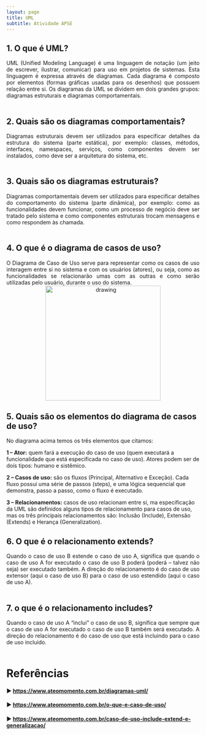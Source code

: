 ```yaml
---
layout: page
title: UML
subtitle: Atividade APSE
---
```


## 1.	O que é UML?

<div style="text-align: justify">UML (Unified Modeling Language) é uma linguagem de notação (um jeito de escrever, ilustrar, comunicar) para uso em projetos de sistemas.
Esta linguagem é expressa através de diagramas. Cada diagrama é composto por elementos (formas gráficas usadas para os desenhos) que possuem relação entre si.
Os diagramas da UML se dividem em dois grandes grupos: diagramas estruturais e diagramas comportamentais.</div><br>

## 2.	Quais são os diagramas comportamentais?

<div style="text-align: justify">Diagramas estruturais devem ser utilizados para especificar detalhes da estrutura do sistema (parte estática), por exemplo: classes, métodos, interfaces, namespaces, serviços, como componentes devem ser instalados, como deve ser a arquitetura do sistema, etc.</div><br>

## 3.	Quais são os diagramas estruturais? 

<div style="text-align: justify">Diagramas comportamentais devem ser utilizados para especificar detalhes do comportamento do sistema (parte dinâmica), por exemplo: como as funcionalidades devem funcionar, como um processo de negócio deve ser tratado pelo sistema e como componentes estruturais trocam mensagens e como respondem às chamada.</div><br>

## 4.	O que é o diagrama de casos de uso?

<div style="text-align: justify">O Diagrama de Caso de Uso serve para representar como os casos de uso interagem entre si no sistema e com os usuários (atores), ou seja, como as funcionalidades se relacionarão umas com as outras e como serão utilizadas pelo usuário, durante o uso do sistema.</div>

<center><img src="https://user-images.githubusercontent.com/57163905/114277989-0044fd00-9a04-11eb-8ced-7dcd473fd8a8.png" alt="drawing" style="width:300px; height:300px;"/></center>

## 5.	Quais são os elementos do diagrama de casos de uso?

No diagrama acima temos os três elementos que citamos:

**1 – Ator:** quem fará a execução do caso de uso (quem executará a funcionalidade que está especificada no caso de uso). Atores podem ser de dois tipos: humano e sistêmico.

**2 – Casos de uso:** são os fluxos (Principal, Alternativo e Exceção). Cada fluxo possui uma série de passos (steps), e uma lógica sequencial que demonstra, passo a passo, como o fluxo é executado.

**3 – Relacionamentos:** casos de uso relacionam entre si, ma especificação da UML são definidos alguns tipos de relacionamento para casos de uso, mas os três principais relacionamentos são: Inclusão (Include), Extensão (Extends) e Herança (Generalization).

## 6.	O que é o relacionamento extends?

<div style="text-align: justify">Quando o caso de uso B estende o caso de uso A, significa que quando o caso de uso A for executado o caso de uso B poderá (poderá – talvez não seja) ser executado também. A direção do relacionamento é do caso de uso extensor (aqui o caso de uso B) para o caso de uso estendido (aqui o caso de uso A).</div><br>

## 7.	o que é o relacionamento includes?

<div style="text-align: justify">Quando o caso de uso A “inclui” o caso de uso B, significa que sempre que o caso de uso A for executado o caso de uso B também será executado. A direção do relacionamento é do caso de uso que está incluindo para o caso de uso incluído.</div><br>

# Referências
#### ▶ <https://www.ateomomento.com.br/diagramas-uml/>
#### ▶ <https://www.ateomomento.com.br/o-que-e-caso-de-uso/>
#### ▶ <https://www.ateomomento.com.br/caso-de-uso-include-extend-e-generalizacao/>

